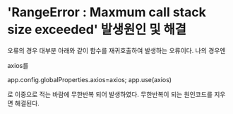 # 'RangeError : Maxmum call stack size exceeded' 발생원인 및 해결


오류의 경우 대부분 아래와 같이 함수를 재귀호출하여 발생하는 오류이다.
나의 경우엔 

axios를  

app.config.globalProperties.axios=axios;
app.use(axios)

로 이중으로 적는 바람에 무한반복 되어 발생하였다.
무한반복이 되는 원인코드를 지우면 해결된다.